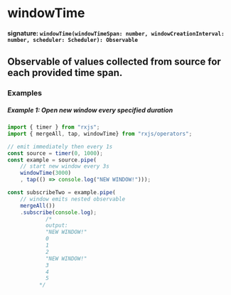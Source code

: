 # windowTime

#### signature: `windowTime(windowTimeSpan: number, windowCreationInterval: number, scheduler: Scheduler): Observable`

## Observable of values collected from source for each provided time span.

### Examples

##### Example 1: Open new window every specified duration

```ts
import { timer } from "rxjs";
import { mergeAll, tap, windowTime} from "rxjs/operators";

// emit immediately then every 1s
const source = timer(0, 1000);
const example = source.pipe(
    // start new window every 3s
    windowTime(3000)
    , tap(() => console.log("NEW WINDOW!")));

const subscribeTwo = example.pipe(
    // window emits nested observable
    mergeAll())
    .subscribe(console.log);
            /*
            output:
            "NEW WINDOW!"
            0
            1
            2
            "NEW WINDOW!"
            3
            4
            5
          */
```